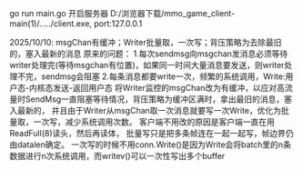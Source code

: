 go run main.go 开启服务器
D:/浏览器下载/mmo_game_client-main(1)/...../client.exe,   port:127.0.0.1

2025/10/10: msgChan有缓冲；Writer批量取，一次写；背压策略为去除最旧的，塞入最新的消息
原来的问题：
1.每次sendmsg向msgchan发消息必须等待writer处理完(等待msgchan有位置)，如果同一时间大量消息要发送，则writer处理不完，sendmsg会阻塞
2.每条消息都要write一次，频繁的系统调用，Write:用户态-内核态发送-返回用户态
将Writer监控的msgChan改为有缓冲，以应对高流量时SendMsg一直阻塞等待情况，背压策略为缓冲区满时，拿出最旧的消息，塞入最新的，
并且由于Writer从msgChan取一次消息就要写一次Write，优化为批量取，一次写，减少系统调用次数。
客户端不用改的原因是客户端一直在用ReadFull(8)读头，然后再读体，
批量写只是把多条帧连在一起一起写，帧边界仍由datalen确定。
一次写的时候不用conn.Write()是因为Write会将batch里的n条数据进行n次系统调用，而writev()可以一次性写出多个buffer